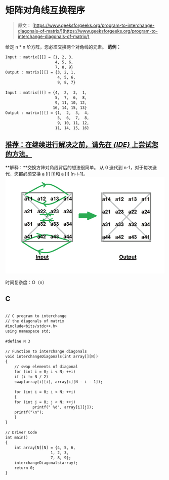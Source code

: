 # 矩阵对角线互换程序

> 原文： [https://www.geeksforgeeks.org/program-to-interchange-diagonals-of-matrix/](https://www.geeksforgeeks.org/program-to-interchange-diagonals-of-matrix/)

给定 n * n 阶方阵，您必须交换两个对角线的元素。
 **范例：**

```
Input : matrix[][] = {1, 2, 3,
                      4, 5, 6,
                      7, 8, 9} 
Output : matrix[][] = {3, 2, 1,
                       4, 5, 6,
                       9, 8, 7} 

Input : matrix[][] = {4,  2,  3,  1,
                      5,  7,  6,  8,
                      9, 11, 10, 12,
                     16, 14, 15, 13} 
Output : matrix[][] = {1,  2,  3,  4,
                       5,  6,  7,  8,
                       9, 10, 11, 12,
                      11, 14, 15, 16}

```

## [推荐：在继续进行解决之前，请先在 ***<u>{IDE}</u>*** 上尝试您的方法。](https://ide.geeksforgeeks.org/)

**解释：**交换方阵对角线背后的想法很简单。 从 0 迭代到 n-1，对于每次迭代，您都必须交换 a [i] [i]和 a [i] [n-i-1]。
![](img/424634e35061b9562e27eb4a9e5b19d4.png)

时间复杂度：O（n）

## C

```

// C program to interchange  
// the diagonals of matrix 
#include<bits/stdc++.h> 
using namespace std; 

#define N 3 

// Function to interchange diagonals 
void interchangeDiagonals(int array[][N]) 
{ 
    // swap elements of diagonal 
    for (int i = 0; i < N; ++i) 
    if (i != N / 2) 
    swap(array[i][i], array[i][N - i - 1]); 

    for (int i = 0; i < N; ++i) 
    { 
    for (int j = 0; j < N; ++j) 
            printf(" %d", array[i][j]); 
    printf("\n"); 
    } 
} 

// Driver Code 
int main() 
{ 
    int array[N][N] = {4, 5, 6, 
                    1, 2, 3, 
                    7, 8, 9}; 
    interchangeDiagonals(array); 
    return 0; 
} 

```